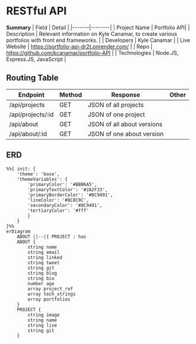 # RESTful API 

**Summary**
| Field | Detail |
|-------|--------|
| Project Name | Portfolio API|
| Description | Relevant information on Kyle Canamar, to create various portfolios with front end frameworks. |
| Developers | Kyle Canamar |
| Live Website | https://portfolio-api-dr2t.onrender.com/ |
| Repo | https://github.com/kcanamar/portfolio-API |
| Technologies | Node.JS, Express.JS, JavaScript |

## Routing Table

| Endpoint | Method | Response | Other |
| -------- | ------ | -------- | ----- |
| /api/projects | GET | JSON of all projects | |
| /api/projects/:id | GET | JSON of one project | |
| /api/about | GET | JSON of all about versions | |
| /api/about/:id | GET | JSON of one about version | |

## ERD 

```mermaid
%%{ init: { 
	'theme': 'base', 
	'themeVariables': { 
		'primaryColor': '#BBB6A5', 
		'primaryTextColor': '#2A2F33', 
		'primaryBorderColor': '#8C9491', 
		'lineColor': '#8C8C9C', 
		'secondaryColor': '#8C9491', 
		'tertiaryColor': '#fff' 
		} 
	} 
}%%
erDiagram
    ABOUT ||--|{ PROJECT : has
    ABOUT {
        string name
        string email
        string linked
        string tweet
        string git
        string blog
        string bio
        number age
        array project_ref
        array tech_strings
        array portfolios
    }
    PROJECT {
        string image
        string name
        string live
        string git
    }
```